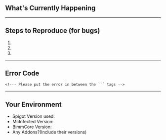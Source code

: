 <!--- Provide a general summary of the issue in the Title above -->
<!--- Unless you're going to use a different format, not using this format will result in your ticket being removed -->

## What's Currently Happening
<!--- Tell me what happens instead of the expected behavior -->


----
## Steps to Reproduce (for bugs)
<!--- Provide a link to a live example, or an unambiguous set of steps to -->
<!--- reproduce this bug. Include code to reproduce, if relevant -->
1.

2.

3.

----
## Error Code
```
<!--- Please put the error in between the ``` tags -->  

```


----
## Your Environment
* Spigot Version used:
* McInfected Version:
* BimmCore Version:
* Any Addons?(Include their versions)
